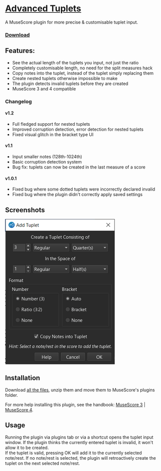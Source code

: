 # [Advanced Tuplets](https://musescore.org/project/advanced-tuplets)
A MuseScore plugin for more precise &amp; customisable tuplet input.

### [Download](https://github.com/XiaoMigros/advanced-tuplets/archive/main.zip)

## Features:
- See the actual length of the tuplets you input, not just the ratio
- Completely customisable length, no need for the split measures hack
- Copy notes into the tuplet, instead of the tuplet simply replacing them
- Create nested tuplets otherwise impossible to make
- The plugin detects invalid tuplets before they are created
- MuseScore 3 and 4 compatible
### Changelog
#### v1.2
- Full fledged support for nested tuplets
- Improved corruption detection, error detection for nested tuplets
- Fixed visual glitch in the bracket type UI
#### v1.1
- Input smaller notes (128th-1024th)
- Basic corruption detection system
- Bug fix: tuplets can now be created in the last measure of a score
#### v1.0.1
- Fixed bug where some dotted tuplets were incorrectly declared invalid
- Fixed bug where the plugin didn't correctly apply saved settings

## Screenshots
![Plugin Window Screenshot](https://github.com/XiaoMigros/Advanced-Tuplets/blob/main/example.png)

## Installation
Download [all the files](https://github.com/XiaoMigros/advanced-tuplets/archive/main.zip), unzip them and move them to MuseScore's plugins folder.

For more help installing this plugin, see the handbook: [MuseScore 3](https://musescore.org/en/handbook/3/plugins#installation) | [MuseScore 4](https://musescore.org/en/handbook/4/plugins#Installing_a_new_plugin).

## Usage
Running the plugin via plugins tab or via a shortcut opens the tuplet input window. If the plugin thinks the currently entered tuplet is invalid, it won't allow it to be created.<br/>
If the tuplet is valid, pressing OK will add it to the currently selected note/rest. If no note/rest is selected, the plugin will retroactively create the tuplet on the next selected note/rest.
